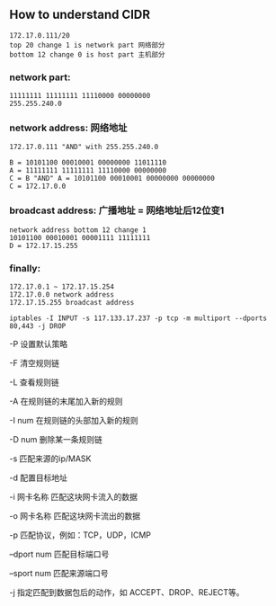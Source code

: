 ## How to understand CIDR
```
172.17.0.111/20
top 20 change 1 is network part 网络部分
bottom 12 change 0 is host part 主机部分
```

### network part: 

```
11111111 11111111 11110000 00000000
255.255.240.0
```
### network address: 网络地址
```
172.17.0.111 "AND" with 255.255.240.0

B = 10101100 00010001 00000000 11011110
A = 11111111 11111111 11110000 00000000
C = B "AND" A = 10101100 00010001 00000000 00000000
C = 172.17.0.0
```

### broadcast address: 广播地址 = 网络地址后12位变1
```
network address bottom 12 change 1 
10101100 00010001 00001111 11111111
D = 172.17.15.255
```
### finally: 
```
172.17.0.1 ~ 172.17.15.254
172.17.0.0 network address
172.17.15.255 broadcast address

```

```shell
iptables -I INPUT -s 117.133.17.237 -p tcp -m multiport --dports 80,443 -j DROP

```

<p> -P	设置默认策略 

<p> -F	清空规则链 

<p> -L	查看规则链

<p> -A	在规则链的末尾加入新的规则

<p> -I num	在规则链的头部加入新的规则

<p> -D num	删除某一条规则链

<p> -s	匹配来源的ip/MASK

<p> -d	配置目标地址

<p> -i 网卡名称	匹配这块网卡流入的数据

<p> -o 网卡名称	匹配这块网卡流出的数据

<p> -p	匹配协议，例如：TCP，UDP，ICMP

<p> –dport num	匹配目标端口号

<p> –sport num	匹配来源端口号

<p> -j	指定匹配到数据包后的动作，如 ACCEPT、DROP、REJECT等。


